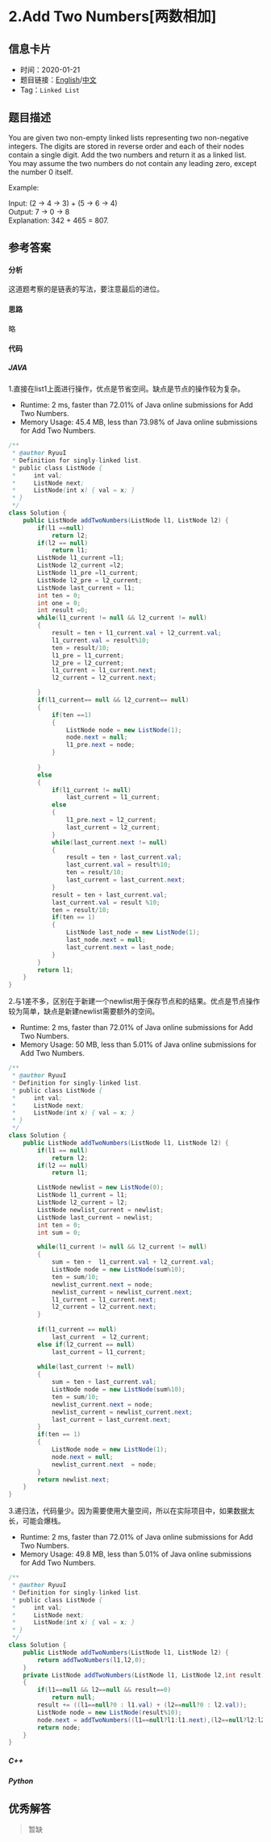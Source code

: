 # 2.Add Two Numbers[两数相加]

## 信息卡片

* 时间：2020-01-21
* 题目链接：[English](https://leetcode.com/problems/add-two-numbers/)/[中文](https://leetcode-cn.com/problems/add-two-numbers/)
* Tag：`Linked List`
## 题目描述
You are given two non-empty linked lists representing two non-negative integers. The digits are stored in reverse order and each of their nodes contain a single digit. Add the two numbers and return it as a linked list.  
You may assume the two numbers do not contain any leading zero, except the number 0 itself.  

Example:

Input: (2 -> 4 -> 3) + (5 -> 6 -> 4)   
Output: 7 -> 0 -> 8   
Explanation: 342 + 465 = 807.   


## 参考答案   


#### 分析

这道题考察的是链表的写法，要注意最后的进位。

#### 思路
略

#### 代码

##### JAVA

1.直接在list1上面进行操作，优点是节省空间。缺点是节点的操作较为复杂。

* Runtime: 2 ms, faster than 72.01% of Java online submissions for Add Two Numbers.
* Memory Usage: 45.4 MB, less than 73.98% of Java online submissions for Add Two Numbers.

```Java
/**
 * @author RyuuI
 * Definition for singly-linked list.
 * public class ListNode {
 *     int val;
 *     ListNode next;
 *     ListNode(int x) { val = x; }
 * }
 */
class Solution {
    public ListNode addTwoNumbers(ListNode l1, ListNode l2) {
        if(l1 ==null)
            return l2;
        if(l2 == null)
            return l1;
        ListNode l1_current =l1;
        ListNode l2_current =l2;
        ListNode l1_pre =l1_current;
        ListNode l2_pre = l2_current;
        ListNode last_current = l1;
        int ten = 0;
        int one = 0;
        int result =0;
        while(l1_current != null && l2_current != null)
        {
            result = ten + l1_current.val + l2_current.val;
            l1_current.val = result%10;
            ten = result/10;
            l1_pre = l1_current;
            l2_pre = l2_current;
            l1_current = l1_current.next;
            l2_current = l2_current.next;

        }
        if(l1_current== null && l2_current== null)
        {
            if(ten ==1)
            {
                ListNode node = new ListNode(1);
                node.next = null;
                l1_pre.next = node;
            }
            
        }
        else
        {
            if(l1_current != null)
                last_current = l1_current;
            else
            {
                l1_pre.next = l2_current;
                last_current = l2_current;
            }
            while(last_current.next != null)
            {
                result = ten + last_current.val;
                last_current.val = result%10;
                ten = result/10;
                last_current = last_current.next;
            }
            result = ten + last_current.val;
            last_current.val = result %10;
            ten = result/10;      
            if(ten == 1)
            {
                ListNode last_node = new ListNode(1);
                last_node.next = null;
                last_current.next = last_node;
            }
        } 
        return l1;
    }
}
```


2.与1差不多，区别在于新建一个newlist用于保存节点和的结果。优点是节点操作较为简单，缺点是新建newlist需要额外的空间。

* Runtime: 2 ms, faster than 72.01% of Java online submissions for Add Two Numbers.
* Memory Usage: 50 MB, less than 5.01% of Java online submissions for Add Two Numbers.

```Java
/**
 * @author RyuuI
 * Definition for singly-linked list.
 * public class ListNode {
 *     int val;
 *     ListNode next;
 *     ListNode(int x) { val = x; }
 * }
 */
class Solution {
    public ListNode addTwoNumbers(ListNode l1, ListNode l2) {
    	if(l1 == null)
    		return l2;
    	if(l2 == null)
    		return l1;

    	ListNode newlist = new ListNode(0);
    	ListNode l1_current = l1;
    	ListNode l2_current = l2;
		ListNode newlist_current = newlist;
		ListNode last_current = newlist;
		int ten = 0;
		int sum = 0;

    	while(l1_current != null && l2_current != null)
		{
			sum = ten +  l1_current.val + l2_current.val;
			ListNode node = new ListNode(sum%10);
			ten = sum/10;
			newlist_current.next = node;
			newlist_current = newlist_current.next;
			l1_current = l1_current.next;
			l2_current = l2_current.next;
		}
		
		if(l1_current == null)
			last_current  = l2_current;
		else if(l2_current == null)
			last_current = l1_current;
		
		while(last_current != null)
		{
			sum = ten + last_current.val;
			ListNode node = new ListNode(sum%10);
			ten = sum/10;
			newlist_current.next = node;
			newlist_current = newlist_current.next;
			last_current = last_current.next;
		}
		if(ten == 1)
		{
			ListNode node = new ListNode(1);
			node.next = null;
			newlist_current.next  = node;
		}
		return newlist.next;    
    }
}
```


3.递归法，代码量少。因为需要使用大量空间，所以在实际项目中，如果数据太长，可能会爆栈。

* Runtime: 2 ms, faster than 72.01% of Java online submissions for Add Two Numbers.
* Memory Usage: 49.8 MB, less than 5.01% of Java online submissions for Add Two Numbers.

```Java
/**
 * @author RyuuI
 * Definition for singly-linked list.
 * public class ListNode {
 *     int val;
 *     ListNode next;
 *     ListNode(int x) { val = x; }
 * }
 */
class Solution {
    public ListNode addTwoNumbers(ListNode l1, ListNode l2) {
        return addTwoNumbers(l1,l2,0);
    }
	private ListNode addTwoNumbers(ListNode l1, ListNode l2,int result)
	{
		if(l1==null && l2==null && result==0)
			return null;
		result += ((l1==null?0 : l1.val) + (l2==null?0 : l2.val));
		ListNode node = new ListNode(result%10);
		node.next = addTwoNumbers((l1==null?l1:l1.next),(l2==null?l2:l2.next),result/10);
		return node;
	}
}
```

##### C++


##### Python


## 优秀解答

>暂缺
